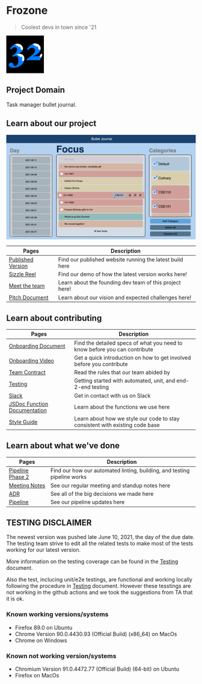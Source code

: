 # Frozone
> Coolest devs in town since '21

<img src="admin/branding/teamLogo.png" height="100" width="100">

## Project Domain
Task manager bullet journal.

## Learn about our project
![demo](./assets/Final-version-demo.png)

| Pages | Description |
|---| ---|
|[Published Version](https://cse110-sp21-group32.github.io/cse110-sp21-group32/)| Find our published website running the latest build here
| [Sizzle Reel]() | Find our demo of how the latest version works here!|
| [Meet the team](./admin/team.md)| Learn about the founding dev team of this project here!
| [Pitch Document](specs/pitch/Starting%20Pitch.pdf) | Learn about our vision and expected challenges here!

## Learn about contributing
| Pages | Description |
|---| ---|
| [Onboarding Document](./admin/onboarding.md) | Find the detailed specs of what you need to know before you can contribute
| [Onboarding Video]() | Get a quick introduction on how to get involved before you contribute
| [Team Contract](./admin/misc/rules.md) | Read the rules that our team abided by
| [Testing]((test/testing.md))| Getting started with automated, unit, and end-2-end testing
| [Slack](https://cse110-sp21-group32.slack.com/)| Get in contact with us on Slack 
| [JSDoc Function Documentation](specs/documentation/index.html) | Learn about the functions we use here
| [Style Guide](admin/style-guide.md) | Learn about how we style our code to stay consistent with existing code base

## Learn about what we've done
|Pages | Description|
| ---| ---|
| [Pipeline Phase 2](admin/cipipeline/phas2.md) | Find our how our automated linting, building, and testing pipeline works |
| [Meeting Notes](admin/meetings/) | See our regular meeting and standup notes here
| [ADR](specs/adrs/) | See all of the big decisions we made here 
| [Pipeline](admin/cipipeline/) | See our pipeline updates here

## TESTING DISCLAIMER

The newest version was pushed late June 10, 2021, the day of the due date. 
The testing team strive to edit all the related tests to make most of the tests working for our latest version.

More information on the testing coverage can be found in the [Testing]((test/testing.md)) document.

Also the test, inclucing unit/e2e testings, are functional and working locally following the procedure in [Testing]((test/testing.md)) document. However these tesstings are not working in the github actions and we took the suggestions from TA that it is ok.

### Known working versions/systems

- Firefox 89.0 on Ubuntu
- Chrome Version 90.0.4430.93 (Official Build) (x86_64) on MacOs
- Chrome on Windows

### Known not working version/systems
- Chromium Version 91.0.4472.77 (Official Build) (64-bit) on Ubuntu
- Firefox on MacOs 